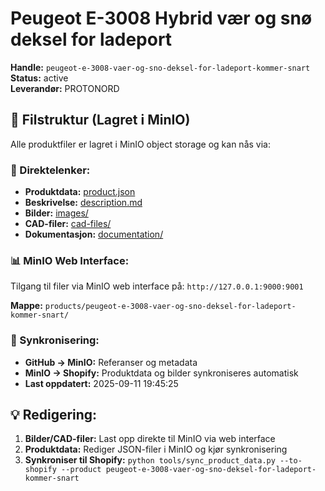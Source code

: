 # Peugeot E-3008 Hybrid vær og snø deksel for ladeport

**Handle:** `peugeot-e-3008-vaer-og-sno-deksel-for-ladeport-kommer-snart`  
**Status:** active  
**Leverandør:** PROTONORD

## 📁 Filstruktur (Lagret i MinIO)

Alle produktfiler er lagret i MinIO object storage og kan nås via:

### 🔗 Direktelenker:
- **Produktdata:** [product.json](http://127.0.0.1:9000/products/peugeot-e-3008-vaer-og-sno-deksel-for-ladeport-kommer-snart/product.json)
- **Beskrivelse:** [description.md](http://127.0.0.1:9000/products/peugeot-e-3008-vaer-og-sno-deksel-for-ladeport-kommer-snart/description.md)
- **Bilder:** [images/](http://127.0.0.1:9000/products/peugeot-e-3008-vaer-og-sno-deksel-for-ladeport-kommer-snart/images/)
- **CAD-filer:** [cad-files/](http://127.0.0.1:9000/products/peugeot-e-3008-vaer-og-sno-deksel-for-ladeport-kommer-snart/cad-files/)
- **Dokumentasjon:** [documentation/](http://127.0.0.1:9000/products/peugeot-e-3008-vaer-og-sno-deksel-for-ladeport-kommer-snart/documentation/)

### 📊 MinIO Web Interface:
Tilgang til filer via MinIO web interface på:
`http://127.0.0.1:9000:9001`

**Mappe:** `products/peugeot-e-3008-vaer-og-sno-deksel-for-ladeport-kommer-snart/`

### 🔄 Synkronisering:
- **GitHub → MinIO:** Referanser og metadata
- **MinIO → Shopify:** Produktdata og bilder synkroniseres automatisk
- **Last oppdatert:** 2025-09-11 19:45:25

## 💡 Redigering:
1. **Bilder/CAD-filer:** Last opp direkte til MinIO via web interface
2. **Produktdata:** Rediger JSON-filer i MinIO og kjør synkronisering
3. **Synkroniser til Shopify:** `python tools/sync_product_data.py --to-shopify --product peugeot-e-3008-vaer-og-sno-deksel-for-ladeport-kommer-snart`
